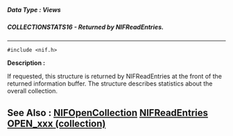 ##### Data Type : Views
##### COLLECTIONSTATS16 - Returned by NIFReadEntries.
---
```
#include <nif.h>
```
**Description :**

If requested, this structure is returned by NIFReadEntries at the front of the 
returned information buffer.  The structure describes statistics about the 
overall collection.

**See Also :**
[NIFOpenCollection](/reference/Func/NIFOpenCollection)
[NIFReadEntries](/reference/Func/NIFReadEntries)
[OPEN_xxx (collection)](/reference/Symb/OPEN_xxx (collection))
---
